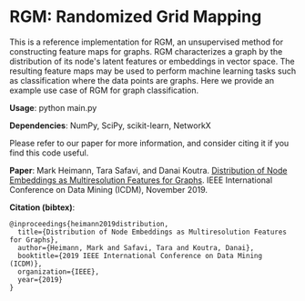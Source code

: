 # RGM: Randomized Grid Mapping
This is a reference implementation for RGM, an unsupervised method for constructing feature maps for graphs.  RGM characterizes a graph by the distribution of its node's latent features or embeddings in vector space.  The resulting feature maps may be used to perform machine learning tasks such as classification where the data points are graphs.  Here we provide an example use case of RGM for graph classification.

**Usage**: python main.py

**Dependencies**: NumPy, SciPy, scikit-learn, NetworkX

Please refer to our paper for more information, and consider citing it if you find this code useful.  

**Paper**: Mark Heimann, Tara Safavi, and Danai Koutra. <a href="https://gemslab.github.io/papers/heimann-2019-RGM.pdf">Distribution of Node Embeddings as Multiresolution Features for Graphs</a>. IEEE International Conference on Data Mining (ICDM), November 2019.
<!--Link: https://gemslab.github.io/papers/heimann-2019-RGM.pdf-->
<!--<p align=?center?>
<img src=?https://raw.githubusercontent.com/GemsLab/RGM/master/overview.jpg(869 kB)
https://raw.githubusercontent.com/GemsLab/RGM/master/overview.jpg
? width=?700?  alt=?Overview of RGM?>
</p>-->

**Citation (bibtex)**:

```
@inproceedings{heimann2019distribution,
  title={Distribution of Node Embeddings as Multiresolution Features for Graphs},
  author={Heimann, Mark and Safavi, Tara and Koutra, Danai},
  booktitle={2019 IEEE International Conference on Data Mining (ICDM)},
  organization={IEEE},
  year={2019}
}
```

